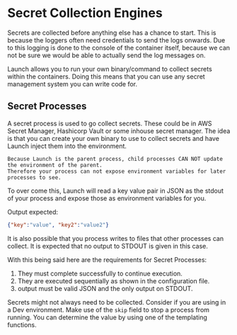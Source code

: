 # Secret Collection Engines

Secrets are collected before anything else has a chance to start.
This is because the loggers often need credentials to send the logs onwards.
Due to this logging is done to the console of the container itself, because we can not be sure we would be able to actually send the log messages on.

Launch allows you to run your own binary/command to collect secrets within the containers. Doing this means that you can use any secret management system you can write code for.

## Secret Processes

A secret process is used to go collect secrets. These could be in AWS Secret Manager, Hashicorp Vault or some inhouse secret manager.
The idea is that you can create your own binary to use to collect secrets and have Launch inject them into the environment.

```text
Because Launch is the parent process, child processes CAN NOT update the environment of the parent.
Therefore your process can not expose environment variables for later processes to see.
```
To over come this, Launch will read a key value pair in JSON as the stdout of your process and expose those as environment variables for you.

Output expected:

```json
{"key":"value", "key2":"value2"}
```

It is also possible that you process writes to files that other processes can collect. It is expected that no output to STDOUT is given in this case.

With this being said here are the requirements for Secret Processes:

1. They must complete successfully to continue execution.
1. They are executed sequentially as shown in the configuration file.
1. output must be valid JSON and the only output on STDOUT.

Secrets might not always need to be collected. Consider if you are using in a Dev environment.
Make use of the `skip` field to stop a process from running.
You can determine the value by using one of the templating functions.

